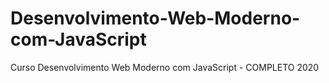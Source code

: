 # Desenvolvimento-Web-Moderno-com-JavaScript
Curso Desenvolvimento Web Moderno com JavaScript - COMPLETO 2020
